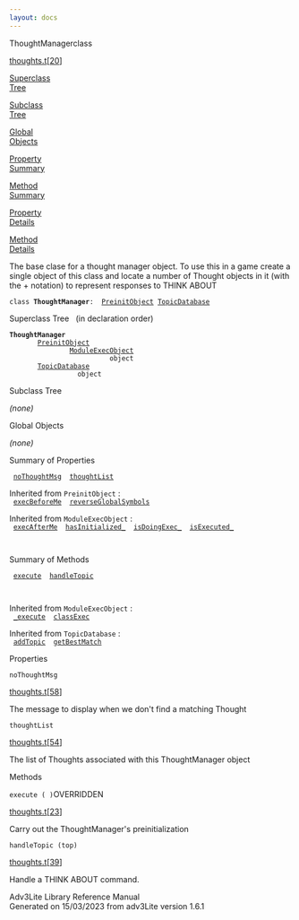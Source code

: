 ```yaml
---
layout: docs
---
```

<span class="title">ThoughtManager</span><span class="type">class</span>

[thoughts.t](../file/thoughts.t.html)\[[20](../source/thoughts.t.html#20)\]

[Superclass  
Tree](#_SuperClassTree_)

[Subclass  
Tree](#_SubClassTree_)

[Global  
Objects](#_ObjectSummary_)

[Property  
Summary](#_PropSummary_)

[Method  
Summary](#_MethodSummary_)

[Property  
Details](#_Properties_)

[Method  
Details](#_Methods_)

<div class="fdesc">

The base clase for a thought manager object. To use this in a game
create a single object of this class and locate a number of Thought
objects in it (with the + notation) to represent responses to THINK
ABOUT

`class `**`ThoughtManager`**` :   `[`PreinitObject`](../object/PreinitObject.html)`   `[`TopicDatabase`](../object/TopicDatabase.html)

</div>

<span id="_SuperClassTree_"></span>

<div class="mjhd">

<span class="hdln">Superclass Tree</span>   (in declaration order)

</div>

**`ThoughtManager`**  
`         `[`PreinitObject`](../object/PreinitObject.html)  
`                 `[`ModuleExecObject`](../object/ModuleExecObject.html)  
`                         object`  
`         `[`TopicDatabase`](../object/TopicDatabase.html)  
`                 object`  
<span id="_SubClassTree_"></span>

<div class="mjhd">

<span class="hdln">Subclass Tree</span>  

</div>

*(none)* <span id="_ObjectSummary_"></span>

<div class="mjhd">

<span class="hdln">Global Objects</span>  

</div>

*(none)* <span id="_PropSummary_"></span>

<div class="mjhd">

<span class="hdln">Summary of Properties</span>  

</div>

` `[`noThoughtMsg`](#noThoughtMsg)`  `[`thoughtList`](#thoughtList)`  `

Inherited from `PreinitObject` :  
` `[`execBeforeMe`](../object/PreinitObject.html#execBeforeMe)`  `[`reverseGlobalSymbols`](../object/PreinitObject.html#reverseGlobalSymbols)`  `

Inherited from `ModuleExecObject` :  
` `[`execAfterMe`](../object/ModuleExecObject.html#execAfterMe)`  `[`hasInitialized_`](../object/ModuleExecObject.html#hasInitialized_)`  `[`isDoingExec_`](../object/ModuleExecObject.html#isDoingExec_)`  `[`isExecuted_`](../object/ModuleExecObject.html#isExecuted_)`  `

` `

<span id="_MethodSummary_"></span>

<div class="mjhd">

<span class="hdln">Summary of Methods</span>  

</div>

` `[`execute`](#execute)`  `[`handleTopic`](#handleTopic)`  `

` `

Inherited from `ModuleExecObject` :  
` `[`_execute`](../object/ModuleExecObject.html#_execute)`  `[`classExec`](../object/ModuleExecObject.html#classExec)`  `

Inherited from `TopicDatabase` :  
` `[`addTopic`](../object/TopicDatabase.html#addTopic)`  `[`getBestMatch`](../object/TopicDatabase.html#getBestMatch)`  `

<span id="_Properties_"></span>

<div class="mjhd">

<span class="hdln">Properties</span>  

</div>

<span id="noThoughtMsg"></span>

`noThoughtMsg`

[thoughts.t](../file/thoughts.t.html)\[[58](../source/thoughts.t.html#58)\]

<div class="desc">

The message to display when we don't find a matching Thought

</div>

<span id="thoughtList"></span>

`thoughtList`

[thoughts.t](../file/thoughts.t.html)\[[54](../source/thoughts.t.html#54)\]

<div class="desc">

The list of Thoughts associated with this ThoughtManager object

</div>

<span id="_Methods_"></span>

<div class="mjhd">

<span class="hdln">Methods</span>  

</div>

<span id="execute"></span>

`execute ( )`<span class="rem">OVERRIDDEN</span>

[thoughts.t](../file/thoughts.t.html)\[[23](../source/thoughts.t.html#23)\]

<div class="desc">

Carry out the ThoughtManager's preinitialization

</div>

<span id="handleTopic"></span>

`handleTopic (top)`

[thoughts.t](../file/thoughts.t.html)\[[39](../source/thoughts.t.html#39)\]

<div class="desc">

Handle a THINK ABOUT command.

</div>

<div class="ftr">

Adv3Lite Library Reference Manual  
Generated on 15/03/2023 from adv3Lite version 1.6.1

</div>
